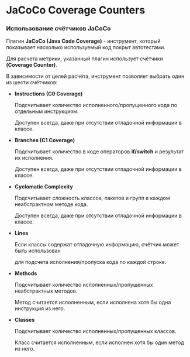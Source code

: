 # JaCoCo Coverage Counters
### **Использование счётчиков JaCoCo**


Плагин **JaCoCo (Java Code Coverage)** - инструмент, который показывает насколько используемый код покрыт автотестами.

Для расчета метрики, указанный плагин использует счётчики **(Coverage Counter)**.

В зависимости от целей расчёта, инструмент позволяет выбрать один из шести счётчиков:

- **Instructions (C0 Coverage)**
    
    Подсчитывает количество исполненного/пропущенного кода по отдельным инструкциям. 
    
    Доступен всегда, даже при отсутствии отладочной информации в классе.
- **Branches (C1 Coverage)**

    Подсчитывает количество в коде операторов **if/switch** и результат их исполнения. 
    
    Доступен всегда, даже при отсутствии отладочной информации в классе.
- **Cyclomatic Complexity**

    Подсчитывает сложность классов, пакетов и групп в каждом неабстрактном методе кода.

    Доступен всегда, даже при отсутствии отладочной информации в классе.
- **Lines**

    Если классы содержат отладочную информацию, счётчик может быть использован 
    
    для подсчета исполнения/пропуска кода по каждой строке.
- **Methods**

    Подсчитывает количество исполненных/пропущенных неабстрактных методов.

    Метод считается исполненным, если исполнена хотя бы одна инструкция из него.

- **Classes**

    Подсчитывает количество исполненных/пропущенных классов.
    
    Класс считается исполненным, если исполнен хотя бы один метод из него.

